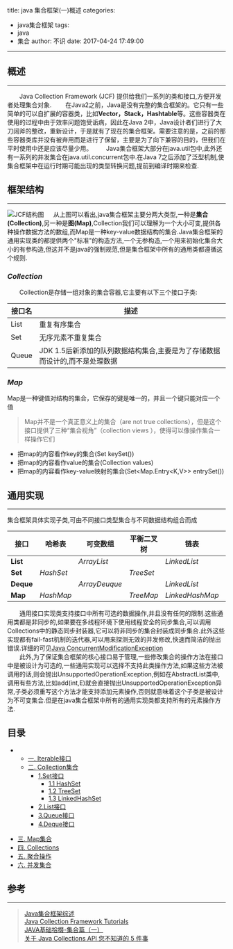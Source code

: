 title: java 集合框架(一)概述
categories:
  - java集合框架
tags:
  - java
  - 集合
author: 不识
date: 2017-04-24 17:49:00
---
## 概述
***
　　Java Collection Framework (JCF) 提供给我们一系列的类和接口,方便开发者处理集合对象.
　　在Java2之前，Java是没有完整的集合框架的。它只有一些简单的可以自扩展的容器类，比如**Vector，Stack，Hashtable**等。这些容器类在使用的过程中由于效率问题饱受诟病，因此在Java 2中，Java设计者们进行了大刀阔斧的整改，重新设计，于是就有了现在的集合框架。需要注意的是，之前的那些容器类库并没有被弃用而是进行了保留，主要是为了向下兼容的目的，但我们在平时使用中还是应该尽量少用。
　　Java集合框架大部分在java.util包中,此外还有一系列的并发集合在java.util.concurrent包中.在Java 7之后添加了泛型机制,使集合框架中在运行时期可能出现的类型转换问题,提前到编译时期来检查.
<!-- more -->
## 框架结构
***
![JCF结构图][1]
　  从上图可以看出,java集合框架主要分两大类型,一种是**集合(Collection)**,另一种是**图(Map)**,Collection我们可以理解为一个大小可变,提供各种操作数据方法的数组,而Map是一种key-value数据结构的集合.Java集合框架的通用实现类的都提供两个"标准"的构造方法,一个无参构造,一个用来初始化集合大小的有参构造,但这并不是java的强制规范,但是集合框架中所有的通用类都遵循这个规则.
### *Collection*
　　Collection是存储一组对象的集合容器,它主要有以下三个接口子类:

| 接口名 | 描述| 
|-----|------|
| List | 重复有序集合 | 
| Set  | 无序元素不重复集合 | 
| Queue |  JDK 1.5后新添加的队列数据结构集合,主要是为了存储数据而设计的,而不是处理数据|  

### *Map*
Map是一种键值对结构的集合，它保存的键是唯一的，并且一个键只能对应一个值
> Map并不是一个真正意义上的集合（are not true collections），但是这个接口提供了三种“集合视角”（collection views ），使得可以像操作集合一样操作它们

*   把map的内容看作key的集合(Set<K> keySet())
*   把map的内容看作value的集合(Collection<V> values)
*   把map的内容看作key-value映射的集合(Set<Map.Entry<K,V>> entrySet())

## 通用实现
***
集合框架具体实现子类,可由不同接口类型集合与不同数据结构组合而成

|接口 |哈希表|可变数组|平衡二叉树|链表|链表+哈希表|
|-----|------|--------|----------|----|----|
|**List** |    |*ArrayList*|   |*LinkedList*||
|**Set**  |*HashSet*|     |*TreeSet* | |*LinkedHashSet*|
|**Deque**|   |*ArrayDeuque*|   |*LinkedList*||
|**Map**  |*HashMap*|  |*TreeMap*|*LinkedHashMap*|*LinkedHashMap*|

　　通用接口实现类支持接口中所有可选的数据操作,并且没有任何的限制.这些通用类都是非同步的,如果要在多线程环境下使用线程安全的同步集合,可以调用Collections中的静态同步封装器,它可以将非同步的集合封装成同步集合.此外这些实现都有fail-fast机制的迭代器,可以用来探测无效的并发修改,快速而简洁的抛出错误.详细的可见[Java ConcurrentModificationException][2]  
　　此外,为了保证集合框架的核心接口易于管理,一些修改集合的操作方法在接口中是被设计为可选的,一些通用实现可以选择不支持此类操作方法,如果这些方法被调用的话,则会抛出UnsupportedOperationException,例如在AbstractList类中,调用有些方法,比如add(int,E)就会直接抛出UnsupportedOperationException异常,子类必须重写这个方法才能支持添加元素操作,否则就意味着这个子类是被设计为不可变集合.但是在java集合框架中所有的通用实现类都支持所有的元素操作方法.

## 目录
* - [一. Iterable接口]()
  - [二. Collection集合]()
     - [1.Set接口]()
         - [1.1 HashSet]()
         - [1.2 TreeSet]()
         - [1.3 LinkedHashSet]()
     - [2.List接口]()
     - [3.Queue接口]()
     - [4.Deque接口]()
 - [三. Map集合]()
 - [四. Collections]()
 - [五. 聚合操作]()
 - [六. 并发集合]()


## 参考 
***
 >[Java集合框架综述](http://liujiacai.net/blog/2015/09/01/java-collection-overview/)  
 >[Java Collection Framework Tutorials](https://docs.oracle.com/javase/8/docs/technotes/guides/collections/index.html)  
 >[JAVA基础拾掇-集合篇（一）](http://www.myexception.cn/java-other/2033553.html)  
 >[关于 Java Collections API 您不知道的 5 件事](https://www.ibm.com/developerworks/cn/java/j-5things2.html)
 
  [1]: http://www.processon.com/chart_image/58dcc48be4b0a49a5fae4955.png
  [2]: http://www.2cto.com/kf/201403/286536.html